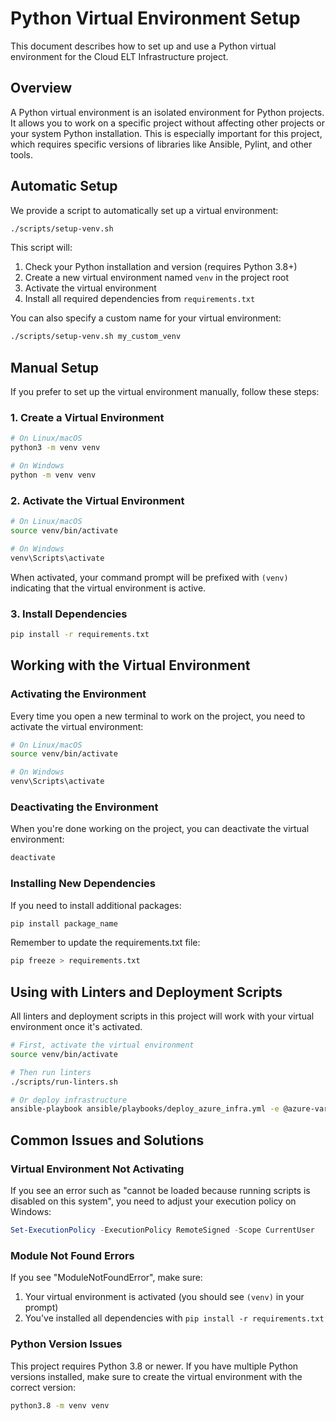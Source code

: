 # Python Virtual Environment Setup

This document describes how to set up and use a Python virtual environment for the Cloud ELT Infrastructure project.

## Overview

A Python virtual environment is an isolated environment for Python projects. It allows you to work on a specific project without affecting other projects or your system Python installation. This is especially important for this project, which requires specific versions of libraries like Ansible, Pylint, and other tools.

## Automatic Setup

We provide a script to automatically set up a virtual environment:

```bash
./scripts/setup-venv.sh
```

This script will:
1. Check your Python installation and version (requires Python 3.8+)
2. Create a new virtual environment named `venv` in the project root
3. Activate the virtual environment
4. Install all required dependencies from `requirements.txt`

You can also specify a custom name for your virtual environment:

```bash
./scripts/setup-venv.sh my_custom_venv
```

## Manual Setup

If you prefer to set up the virtual environment manually, follow these steps:

### 1. Create a Virtual Environment

```bash
# On Linux/macOS
python3 -m venv venv

# On Windows
python -m venv venv
```

### 2. Activate the Virtual Environment

```bash
# On Linux/macOS
source venv/bin/activate

# On Windows
venv\Scripts\activate
```

When activated, your command prompt will be prefixed with `(venv)` indicating that the virtual environment is active.

### 3. Install Dependencies

```bash
pip install -r requirements.txt
```

## Working with the Virtual Environment

### Activating the Environment

Every time you open a new terminal to work on the project, you need to activate the virtual environment:

```bash
# On Linux/macOS
source venv/bin/activate

# On Windows
venv\Scripts\activate
```

### Deactivating the Environment

When you're done working on the project, you can deactivate the virtual environment:

```bash
deactivate
```

### Installing New Dependencies

If you need to install additional packages:

```bash
pip install package_name
```

Remember to update the requirements.txt file:

```bash
pip freeze > requirements.txt
```

## Using with Linters and Deployment Scripts

All linters and deployment scripts in this project will work with your virtual environment once it's activated.

```bash
# First, activate the virtual environment
source venv/bin/activate

# Then run linters
./scripts/run-linters.sh

# Or deploy infrastructure
ansible-playbook ansible/playbooks/deploy_azure_infra.yml -e @azure-vars.yml
```

## Common Issues and Solutions

### Virtual Environment Not Activating

If you see an error such as "cannot be loaded because running scripts is disabled on this system", you need to adjust your execution policy on Windows:

```powershell
Set-ExecutionPolicy -ExecutionPolicy RemoteSigned -Scope CurrentUser
```

### Module Not Found Errors

If you see "ModuleNotFoundError", make sure:
1. Your virtual environment is activated (you should see `(venv)` in your prompt)
2. You've installed all dependencies with `pip install -r requirements.txt`

### Python Version Issues

This project requires Python 3.8 or newer. If you have multiple Python versions installed, make sure to create the virtual environment with the correct version:

```bash
python3.8 -m venv venv
``` 